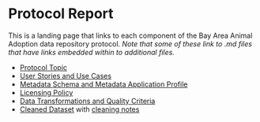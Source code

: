 # **Protocol Report**

This is a landing page that links to each component of the Bay Area Animal Adoption data repository protocol. 
*Note that some of these link to .md files that have links embedded within to additional files.*
- [Protocol Topic](Alsbury_DCII_ProtocolTopic.docx)
- [User Stories and Use Cases](Alsbury_DCII_ProtocolUserStories_UseCases.docx)
- [Metadata Schema and Metadata Application Profile](https://github.com/csa21-549/AnimalAdoptionProtocol/blob/master/Metadata/MetadataSchema.md)
- [Licensing Policy](https://github.com/csa21-549/AnimalAdoptionProtocol/blob/master/Licensing/LicensingPolicy.md)
- [Data Transformations and Quality Criteria](https://github.com/csa21-549/AnimalAdoptionProtocol/blob/master/Data%20Transformations%20and%20Quality%20Criteria/DataTransformationsAndQualityCriteria.md)
- [Cleaned Dataset](https://github.com/csa21-549/AnimalAdoptionProtocol/blob/master/SF%20Animal%20Care%20%26%20Control%20Data/SFAnimalCareAndControl.md) with [cleaning notes](https://github.com/csa21-549/AnimalAdoptionProtocol/blob/master/SF%20Animal%20Care%20%26%20Control%20Data/2018SFACCDataCleaningNotes.md)
